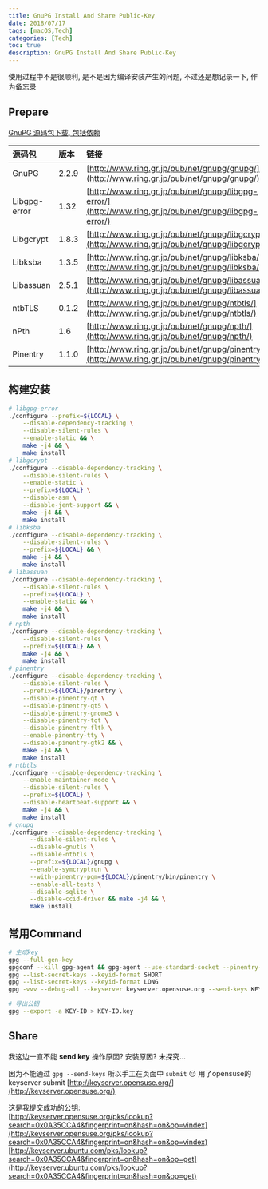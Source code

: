 ```yaml
---
title: GnuPG Install And Share Public-Key
date: 2018/07/17
tags: [macOS,Tech]
categories: [Tech]
toc: true
description: GnuPG Install And Share Public-Key
---
```



使用过程中不是很顺利, 是不是因为编译安装产生的问题, 不过还是想记录一下, 作为备忘录



## Prepare

[GnuPG 源码包下载, 包括依赖](https://www.gnupg.org/download/index.html)

|源码包|版本|链接|
|:---|:---|:---|
|GnuPG| 2.2.9 |[http://www.ring.gr.jp/pub/net/gnupg/gnupg/](http://www.ring.gr.jp/pub/net/gnupg/gnupg/) |
|Libgpg-error|    1.32| [http://www.ring.gr.jp/pub/net/gnupg/libgpg-error/](http://www.ring.gr.jp/pub/net/gnupg/libgpg-error/) |
|Libgcrypt|   1.8.3| [http://www.ring.gr.jp/pub/net/gnupg/libgcrypt/](http://www.ring.gr.jp/pub/net/gnupg/libgcrypt/) |
|Libksba| 1.3.5 | [http://www.ring.gr.jp/pub/net/gnupg/libksba/](http://www.ring.gr.jp/pub/net/gnupg/libksba/) |
|Libassuan|   2.5.1| [http://www.ring.gr.jp/pub/net/gnupg/libassuan/](http://www.ring.gr.jp/pub/net/gnupg/libassuan/) |
|ntbTLS|  0.1.2| [http://www.ring.gr.jp/pub/net/gnupg/ntbtls/](http://www.ring.gr.jp/pub/net/gnupg/ntbtls/) |
|nPth|    1.6| [http://www.ring.gr.jp/pub/net/gnupg/npth/](http://www.ring.gr.jp/pub/net/gnupg/npth/) |
|Pinentry|    1.1.0| [http://www.ring.gr.jp/pub/net/gnupg/pinentry/](http://www.ring.gr.jp/pub/net/gnupg/pinentry/) |


## 构建安装 
```bash
# libgpg-error
./configure --prefix=${LOCAL} \
    --disable-dependency-tracking \
    --disable-silent-rules \
    --enable-static && \
    make -j4 && \
    make install
# libgcrypt
./configure --disable-dependency-tracking \
    --disable-silent-rules \
    --enable-static \
    --prefix=${LOCAL} \
    --disable-asm \
    --disable-jent-support && \
    make -j4 && \
    make install
# libksba
./configure --disable-dependency-tracking \
    --disable-silent-rules \
    --prefix=${LOCAL} && \
    make -j4 && \
    make install
# libassuan
./configure --disable-dependency-tracking \
    --disable-silent-rules \
    --prefix=${LOCAL} \
    --enable-static && \
    make -j4 && \
    make install
# npth
./configure --disable-dependency-tracking \
    --disable-silent-rules \
    --prefix=${LOCAL} && \
    make -j4 && \
    make install
# pinentry
./configure --disable-dependency-tracking \
    --disable-silent-rules \
    --prefix=${LOCAL}/pinentry \
    --disable-pinentry-qt \
    --disable-pinentry-qt5 \
    --disable-pinentry-gnome3 \
    --disable-pinentry-tqt \
    --disable-pinentry-fltk \
    --enable-pinentry-tty \
    --disable-pinentry-gtk2 && \
    make -j4 && \
    make install
# ntbtls
./configure --disable-dependency-tracking \
    --enable-maintainer-mode \
    --disable-silent-rules \
    --prefix=${LOCAL} \
    --disable-heartbeat-support && \
    make -j4 && \
    make install
# gnupg
./configure --disable-dependency-tracking \
      --disable-silent-rules \
      --disable-gnutls \
      --disable-ntbtls \
      --prefix=${LOCAL}/gnupg \
      --enable-symcryptrun \
      --with-pinentry-pgm=${LOCAL}/pinentry/bin/pinentry \
      --enable-all-tests \
      --disable-sqlite \
      --disable-ccid-driver && make -j4 && \
      make install
```

## 常用Command
```bash
# 生成key
gpg --full-gen-key
gpgconf --kill gpg-agent && gpg-agent --use-standard-socket --pinentry-program ${LOCAL}/pinentry/bin/pinentry --daemon
gpg --list-secret-keys --keyid-format SHORT
gpg --list-secret-keys --keyid-format LONG
gpg -vvv --debug-all --keyserver keyserver.opensuse.org --send-keys KEY-IDS

# 导出公钥
gpg --export -a KEY-ID > KEY-ID.key
```


## Share
我这边一直不能 **send key** 操作原因? 安装原因? 未探究... 

因为不能通过 `gpg --send-keys` 所以手工在页面中 `submit` 😑
用了opensuse的keyserver submit [http://keyserver.opensuse.org/](http://keyserver.opensuse.org/)

这是我提交成功的公钥:  
[http://keyserver.opensuse.org/pks/lookup?search=0x0A35CCA4&fingerprint=on&hash=on&op=vindex](http://keyserver.opensuse.org/pks/lookup?search=0x0A35CCA4&fingerprint=on&hash=on&op=vindex)  
[http://keyserver.ubuntu.com/pks/lookup?search=0x0A35CCA4&fingerprint=on&hash=on&op=get](http://keyserver.ubuntu.com/pks/lookup?search=0x0A35CCA4&fingerprint=on&hash=on&op=get)
